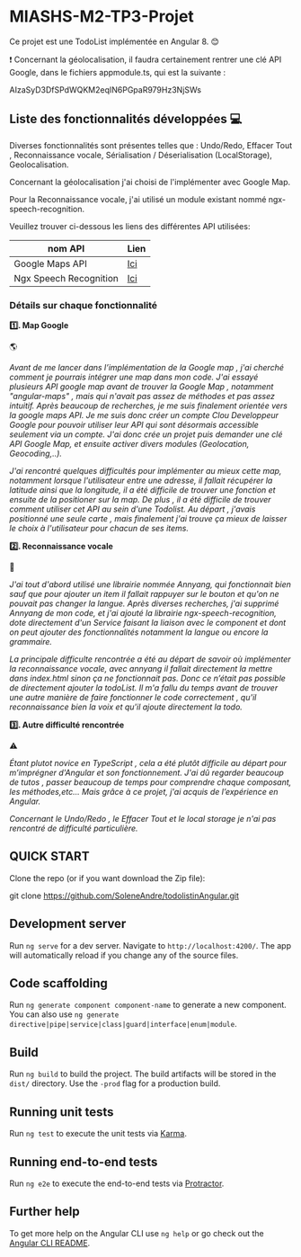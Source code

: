 # MIASHS-M2-TP3-Projet

Ce projet est une TodoList implémentée en Angular 8. :blush:

:heavy_exclamation_mark: Concernant la géolocalisation, il faudra certainement rentrer une clé API Google, dans le fichiers appmodule.ts, qui est la suivante : 

AIzaSyD3DfSPdWQKM2eqIN6PGpaR979Hz3NjSWs

## Liste des fonctionnalités développées :computer:

Diverses fonctionnalités sont présentes telles que : 
Undo/Redo, Effacer Tout , Reconnaissance vocale, Sérialisation / Déserialisation (LocalStorage), Geolocalisation.

Concernant la géolocalisation j'ai choisi de l'implémenter avec Google Map. 

Pour la Reconnaissance vocale, j'ai utilisé un module existant nommé ngx-speech-recognition. 

Veuillez trouver ci-dessous les liens des différentes API utilisées:

nom API | Lien
------------ | -------------
Google Maps API | [Ici](https://cloud.google.com/maps-platform/?hl=fr)
Ngx Speech Recognition  | [Ici](https://www.npmjs.com/package/@kamiazya/ngx-speech-recognition)

### Détails sur chaque fonctionnalité 


**:one:. Map Google**


:earth_americas: 


 *Avant de me lancer dans l’implémentation de la Google map , j'ai cherché comment je pourrais intégrer une map dans mon code. J'ai essayé plusieurs API google map avant de trouver la Google Map , notamment "angular-maps" , mais qui n'avait pas assez de méthodes et pas assez intuitif.*
*Après beaucoup de recherches, je me suis finalement orientée vers la google maps API. Je me suis donc créer un compte Clou Developpeur Google pour pouvoir utiliser leur API qui sont désormais accessible seulement via un compte.
J'ai donc crée un projet puis demander une clé API Google Map, et ensuite activer divers modules (Geolocation, Geocoding,..).*

*J'ai rencontré quelques difficultés pour implémenter au mieux cette map, notamment lorsque l'utilisateur entre une adresse, il fallait récupérer la latitude ainsi que la longitude, il a été difficile de trouver une fonction et ensuite de la positioner sur la map. De plus , il a été difficile de trouver comment utiliser cet API au sein d'une Todolist. Au départ , j'avais positionné une seule carte , mais finalement j'ai trouve ça mieux de laisser le choix à l'utilisateur pour chacun de ses items.*

**:two:. Reconnaissance vocale**


:microphone:


*J'ai tout d'abord utilisé une librairie nommée Annyang, qui fonctionnait bien sauf que pour ajouter un item il fallait rappuyer sur le bouton et qu'on ne pouvait pas changer la langue. Après diverses recherches, j'ai supprimé Annyang de mon code, et j'ai ajouté la librairie ngx-speech-recognition, dote directement d'un Service faisant la liaison avec le component et dont on peut ajouter des fonctionnalités notamment la langue ou encore la grammaire.*

*La principale difficulte rencontrée a été au départ de savoir où implémenter la reconnaissance vocale, avec annyang il fallait directement la mettre dans index.html sinon ça ne fonctionnait pas. Donc ce n’était pas possible de directement ajouter la todoList. Il m'a fallu du temps avant de trouver une autre manière de faire fonctionner le code correctement , qu'il reconnaissance bien la voix et qu'il ajoute directement la todo.*

**:three:. Autre difficulté rencontrée**

:warning:

*Étant plutot novice en TypeScript , cela a été plutôt difficile au départ pour m’imprégner d'Angular et son fonctionnement. J'ai dû regarder beaucoup de tutos , passer beaucoup de temps pour comprendre chaque composant, les méthodes,etc...
Mais grâce à ce projet, j'ai acquis de l’expérience en Angular.*

*Concernant le Undo/Redo , le Effacer Tout et le local storage je n'ai pas rencontré de difficulté particulière.*

## QUICK START 

Clone the repo (or if you want download the Zip file):

git clone https://github.com/SoleneAndre/todolistinAngular.git

## Development server

Run `ng serve` for a dev server. Navigate to `http://localhost:4200/`. The app will automatically reload if you change any of the source files.

## Code scaffolding

Run `ng generate component component-name` to generate a new component. You can also use `ng generate directive|pipe|service|class|guard|interface|enum|module`.

## Build

Run `ng build` to build the project. The build artifacts will be stored in the `dist/` directory. Use the `-prod` flag for a production build.

## Running unit tests

Run `ng test` to execute the unit tests via [Karma](https://karma-runner.github.io).

## Running end-to-end tests

Run `ng e2e` to execute the end-to-end tests via [Protractor](http://www.protractortest.org/).

## Further help

To get more help on the Angular CLI use `ng help` or go check out the [Angular CLI README](https://github.com/angular/angular-cli/blob/master/README.md).

